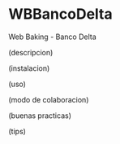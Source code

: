 # WBBancoDelta
Web Baking - Banco Delta

(descripcion)

(instalacion)

(uso)

(modo de colaboracion)

(buenas practicas)

(tips)